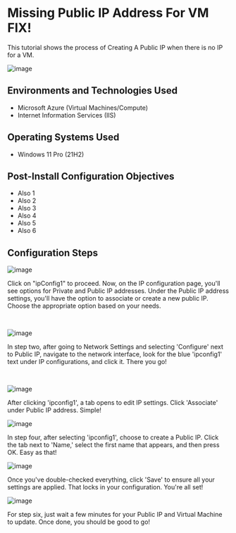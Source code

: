 <p align="center">
</p>

<h1>Missing Public IP Address For VM FIX! </h1>
This tutorial shows the process of Creating A Public IP when there is no IP for a VM.<br />

![image](https://github.com/user-attachments/assets/113eb46e-e468-4549-abf9-13e9d0a4e410)


<h2>Environments and Technologies Used</h2>

- Microsoft Azure (Virtual Machines/Compute)
- Internet Information Services (IIS)

<h2>Operating Systems Used</h2>

- Windows 11 Pro (21H2)

<h2>Post-Install Configuration Objectives</h2>

- Also 1
- Also 2
- Also 3
- Also 4
- Also 5
- Also 6

<h2>Configuration Steps</h2>

![image](https://github.com/user-attachments/assets/16cfbd08-fd03-488b-8285-e1df8c9cb31a)



<p>

</p>
<p>
Click on "ipConfig1" to proceed. Now, on the IP configuration page, you'll see options for Private and Public IP addresses. Under the Public IP address settings, you'll have the option to associate or create a new public IP. Choose the appropriate option based on your needs.

</p>
<br />

<p>
  
![image](https://github.com/user-attachments/assets/e3aa3087-b371-4a5a-9f8f-e3e99f28d664)


</p>
<p>
In step two, after going to Network Settings and selecting 'Configure' next to Public IP, navigate to the network interface, look for the blue 'ipconfig1' text under IP configurations, and click it. There you go!


</p>
<br />

<p>

![image](https://github.com/user-attachments/assets/9bc29d98-f135-466d-a42d-316e028ea8a7)



<p>
After clicking 'ipconfig1', a tab opens to edit IP settings. Click 'Associate' under Public IP address. Simple!
<br />

![image](https://github.com/user-attachments/assets/ea1b7e90-452b-40b3-9e35-b11b28706828)



In step four, after selecting 'ipconfig1', choose to create a Public IP. Click the tab next to 'Name,' select the first name that appears, and then press OK. Easy as that!


![image](https://github.com/user-attachments/assets/b26bd250-77a7-48ec-bb99-67ebd737b806)


Once you've double-checked everything, click 'Save' to ensure all your settings are applied. That locks in your configuration. You're all set!


![image](https://github.com/user-attachments/assets/d9b69bd3-164d-445a-ba9a-e8e6f90700f7)


For step six, just wait a few minutes for your Public IP and Virtual Machine to update. Once done, you should be good to go!

